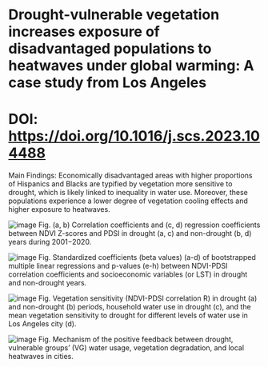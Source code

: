 # Drought-vulnerable vegetation increases exposure of disadvantaged populations to heatwaves under global warming: A case study from Los Angeles
# DOI: https://doi.org/10.1016/j.scs.2023.104488

Main Findings: Economically disadvantaged areas with higher proportions of Hispanics and Blacks are typified by vegetation more sensitive to drought, 
which is likely linked to inequality in water use. Moreover, these populations experience a lower degree of vegetation cooling effects and higher exposure to heatwaves.

![image](https://github.com/Amiyayanyu123/Vegetation-Sensitivity-and-Scioeconomic-Inequality/assets/75403085/f0ca7c6c-a253-45bf-84ae-5e2643930eb9)
Fig. (a, b) Correlation coefficients and (c, d) regression coefficients between NDVI Z-scores and PDSI in drought (a, c) and non-drought (b, d) years during 2001−2020.

![image](https://github.com/Amiyayanyu123/Vegetation-Sensitivity-and-Scioeconomic-Inequality/assets/75403085/f1fcb99b-0294-40e0-b431-6f9f3e8fe463)
Fig. Standardized coefficients (beta values) (a-d) of bootstrapped multiple linear regressions and p-values (e-h) between NDVI-PDSI correlation coefficients and socioeconomic variables (or LST) in drought and non-drought years.

![image](https://github.com/Amiyayanyu123/Vegetation-Sensitivity-and-Scioeconomic-Inequality/assets/75403085/2e1b9dff-b86a-4056-b5bb-b2693679eaf6)
Fig. Vegetation sensitivity (NDVI-PDSI correlation R) in drought (a) and non-drought (b) periods, household water use in drought (c), and the mean vegetation sensitivity to drought for different levels of water use in Los Angeles city (d).

![image](https://github.com/Amiyayanyu123/Vegetation-Sensitivity-and-Scioeconomic-Inequality/assets/75403085/80b57069-8988-4494-bcad-c39fb5789584)
Fig. Mechanism of the positive feedback between drought, vulnerable groups’ (VG) water usage, vegetation degradation, and local heatwaves in cities.
